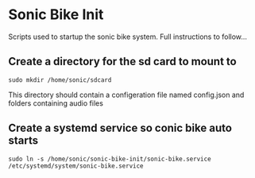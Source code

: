 Sonic Bike Init
============================

Scripts used to startup the sonic bike system.
Full instructions to follow...

Create a directory for the sd card to mount to
-----------------------------------------------------
    
    sudo mkdir /home/sonic/sdcard

This directory should contain a configeration file named config.json and folders containing audio files

Create a systemd service so conic bike auto starts
-----------------------------------------------------

    sudo ln -s /home/sonic/sonic-bike-init/sonic-bike.service /etc/systemd/system/sonic-bike.service

